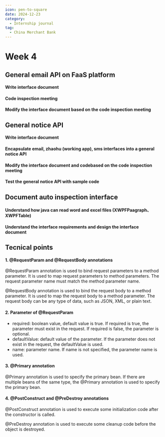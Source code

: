 ```yaml
---
icon: pen-to-square
date: 2024-12-23
category:
  - Internship journal
tag:
  - China Merchant Bank
---
```


# Week 4

## General email API on FaaS platform
#### Write interface document 
#### Code inspection meeting
#### Modify the interface document based on the code inspection meeting

## General notice API 
#### Write interface document 
#### Encapsulate email, zhaohu (working app), sms interfaces into a general notice API 
#### Modify the interface document and codebased on the code inspection meeting
#### Test the general notice API with sample code

## Document auto inspection interface
#### Understand how java can read word and excel files (XWPFPaagraph、XWPFTable) 
#### Understand the interface requirements and design the interface document

## Tecnical points
#### 1. @RequestParam and @RequestBody annotations
@RequestParam annotation is used to bind request parameters to a method parameter. It is used to map request parameters to method parameters. The request parameter name must match the method parameter name.

@RequestBody annotation is used to bind the request body to a method parameter. It is used to map the request body to a method parameter. The request body can be any type of data, such as JSON, XML, or plain text.

#### 2. Parameter of @RequestParam
- required: boolean value, default value is true. If required is true, the parameter must exist in the request. If required is false, the parameter is optional.
- defaultValue: default value of the parameter. If the parameter does not exist in the request, the defaultValue is used.
- name: parameter name. If name is not specified, the parameter name is used.

#### 3. @Primary annotation
@Primary annotation is used to specify the primary bean. If there are multiple beans of the same type, the @Primary annotation is used to specify the primary bean.

#### 4. @PostConstruct and @PreDestroy annotations
@PostConstruct annotation is used to execute some initialization code after the constructor is called.

@PreDestroy annotation is used to execute some cleanup code before the object is destroyed.

